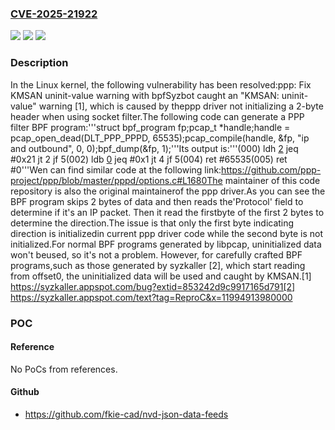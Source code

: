 ### [CVE-2025-21922](https://cve.mitre.org/cgi-bin/cvename.cgi?name=CVE-2025-21922)
![](https://img.shields.io/static/v1?label=Product&message=Linux&color=blue)
![](https://img.shields.io/static/v1?label=Version&message=1da177e4c3f41524e886b7f1b8a0c1fc7321cac2%3C%20d685096c8129c9a92689975193e268945fd21dbf%20&color=brighgreen)
![](https://img.shields.io/static/v1?label=Vulnerability&message=n%2Fa&color=brighgreen)

### Description

In the Linux kernel, the following vulnerability has been resolved:ppp: Fix KMSAN uninit-value warning with bpfSyzbot caught an "KMSAN: uninit-value" warning [1], which is caused by theppp driver not initializing a 2-byte header when using socket filter.The following code can generate a PPP filter BPF program:'''struct bpf_program fp;pcap_t *handle;handle = pcap_open_dead(DLT_PPP_PPPD, 65535);pcap_compile(handle, &fp, "ip and outbound", 0, 0);bpf_dump(&fp, 1);'''Its output is:'''(000) ldh [2](001) jeq #0x21 jt 2 jf 5(002) ldb [0](003) jeq #0x1 jt 4 jf 5(004) ret #65535(005) ret #0'''Wen can find similar code at the following link:https://github.com/ppp-project/ppp/blob/master/pppd/options.c#L1680The maintainer of this code repository is also the original maintainerof the ppp driver.As you can see the BPF program skips 2 bytes of data and then reads the'Protocol' field to determine if it's an IP packet. Then it read the firstbyte of the first 2 bytes to determine the direction.The issue is that only the first byte indicating direction is initializedin current ppp driver code while the second byte is not initialized.For normal BPF programs generated by libpcap, uninitialized data won't beused, so it's not a problem. However, for carefully crafted BPF programs,such as those generated by syzkaller [2], which start reading from offset0, the uninitialized data will be used and caught by KMSAN.[1] https://syzkaller.appspot.com/bug?extid=853242d9c9917165d791[2] https://syzkaller.appspot.com/text?tag=ReproC&x=11994913980000

### POC

#### Reference
No PoCs from references.

#### Github
- https://github.com/fkie-cad/nvd-json-data-feeds

